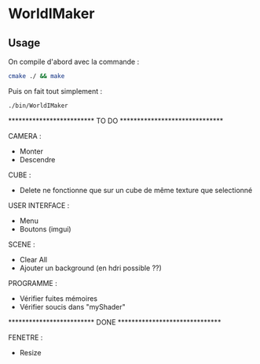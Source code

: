 # WorldIMaker

## Usage

On compile d'abord avec la commande :

```bash
cmake ./ && make
```

Puis on fait tout simplement :

```bash
./bin/WorldIMaker
```


************************* TO DO ******************************

CAMERA : 
- Monter 
- Descendre

CUBE : 
- Delete ne fonctionne que sur un cube de même texture que selectionné

USER INTERFACE : 
- Menu
- Boutons (imgui)

SCENE : 
- Clear All
- Ajouter un background (en hdri possible ??)

PROGRAMME : 
- Vérifier fuites mémoires
- Vérifier soucis dans "myShader"

************************* DONE ******************************

FENETRE : 
- Resize


